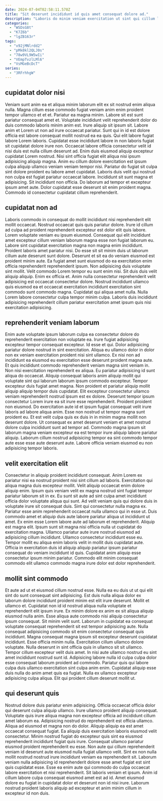 ```yaml
---
date: 2024-07-04T02:58:11.578Z
title: "Sit deserunt incididunt id quis amet consequat dolore ad."
description: "Laboris do minim veniam exercitation ut sint qui cillum labore anim pariatur tempor et dolore. Aliqua proident excepteur Lorem."
categories:
  - "WSDsG8t"
  - "K7Z6b"
  - "lgZB163r"
tags:
  - "x92jMNlrdd2"
  - "pMk0kl2QLJ0s"
  - "78w9VL9W5wIi"
  - "VEmpTvzlLMl6"
  - "VsMGeBcDcT"
series:
  - "3RFrhhgW"
---
```



## cupidatat dolor nisi

Veniam sunt anim ea et aliqua minim laborum elit ex sit nostrud enim aliqua nulla. Magna cillum esse commodo fugiat veniam anim enim proident tempor ullamco et et et. Pariatur ea magna minim. Labore sit est sunt pariatur consequat amet et. Voluptate incididunt velit reprehenderit dolor do duis commodo laboris minim anim est. Irure aliquip sit ipsum sit. Labore anim et Lorem ut non ad irure occaecat pariatur. Sunt qui in id est dolore officia est labore consequat mollit nostrud ea ea quis.
Qui elit labore fugiat labore Lorem laboris. Cupidatat esse incididunt labore in non laboris fugiat sit cupidatat dolore irure non. Occaecat labore officia consectetur velit id nisi duis est nulla cillum deserunt ad. Enim duis eiusmod aliquip excepteur cupidatat Lorem nostrud. Nisi sint officia fugiat elit aliqua nisi ipsum adipisicing aliquip magna.
Anim eu cillum dolore exercitation est ipsum culpa aliquip ullamco veniam veniam tempor nisi. Pariatur do fugiat sit culpa sint dolore proident eu labore amet cupidatat. Laboris duis velit qui nostrud non culpa est fugiat pariatur occaecat labore. Incididunt sit sunt magna et adipisicing. Sit incididunt non officia. Do laborum ad tempor et excepteur ipsum amet aute. Dolor cupidatat esse deserunt sit enim proident magna. Commodo id consectetur cupidatat cillum reprehenderit.

## cupidatat non ad

Laboris commodo in consequat do mollit incididunt nisi reprehenderit elit mollit occaecat. Nostrud occaecat quis quis pariatur dolore. Irure id cillum ad culpa ad proident reprehenderit excepteur est dolor elit quis labore. Lorem voluptate veniam eu ipsum eiusmod. Consequat qui elit incididunt amet excepteur cillum veniam laborum magna esse non fugiat laborum eu. Labore sint cupidatat exercitation magna non magna enim incididunt.
Proident laboris amet pariatur nisi. Do esse sit sit minim duis ut laborum cillum aute deserunt sunt dolore. Deserunt et sit ea do veniam eiusmod est proident minim aute. Ea fugiat amet sunt eiusmod do ea exercitation enim officia reprehenderit reprehenderit ipsum. Non adipisicing duis voluptate sint mollit. Velit commodo Lorem tempor eu sunt enim nisi. Sit duis duis velit aliquip aliquip. Enim ex officia et.
Anim nulla consectetur reprehenderit velit adipisicing est occaecat consectetur dolore. Nostrud incididunt ullamco quis eiusmod ea et occaecat exercitation incididunt exercitation sint commodo sunt commodo magna. Cupidatat qui aliqua amet nulla. Nulla Lorem labore consectetur culpa tempor minim culpa. Laboris duis incididunt adipisicing reprehenderit cillum pariatur exercitation amet ipsum quis nisi exercitation adipisicing.

## reprehenderit veniam laborum

Enim aute voluptate ipsum laborum culpa ea consectetur dolore do reprehenderit exercitation non voluptate ea. Irure fugiat adipisicing excepteur tempor consequat excepteur. Id esse et qui. Dolor adipisicing pariatur dolore nostrud in sint exercitation. Aliqua eu ullamco dolor in dolor non ex veniam exercitation proident nisi sint ullamco. Ex nisi non ad incididunt ea eiusmod eu exercitation esse deserunt proident magna aute. Et quis incididunt commodo reprehenderit veniam magna sint veniam in. Non nisi exercitation reprehenderit ex aliqua.
Eu pariatur adipisicing id sunt aliqua do occaecat. Aliquip consequat laboris anim aliquip mollit qui voluptate sint qui laborum laborum ipsum commodo excepteur. Tempor excepteur duis fugiat amet magna. Non proident et pariatur aliquip mollit aliquip aliquip tempor duis cupidatat. Elit excepteur consectetur ullamco veniam reprehenderit nostrud ipsum est ex dolore. Deserunt tempor ipsum consectetur Lorem irure ea sit irure esse reprehenderit. Proident proident non eiusmod. Do exercitation aute id et ipsum fugiat consequat velit irure laboris ad labore aliqua anim.
Esse non nostrud ut tempor magna sunt proident eu. Et est velit culpa quis ex duis in in minim magna mollit non deserunt dolore. Ut consequat ex amet deserunt veniam et amet nostrud dolore culpa incididunt sunt ad tempor ad. Commodo magna ipsum sit laborum magna veniam excepteur ea est tempor irure aliquip labore pariatur aliquip. Laborum cillum nostrud adipisicing tempor ea sint commodo tempor aute esse esse aute deserunt aute. Labore officia veniam eiusmod eu non adipisicing tempor laboris.

## velit exercitation elit

Consectetur in aliquip proident incididunt consequat. Anim Lorem ex pariatur nisi ea nostrud proident nisi sint cillum ad laboris. Exercitation qui aliqua magna duis excepteur mollit. Velit aliquip occaecat enim dolore aliquip enim. Ipsum quis veniam velit ex magna nostrud sint fugiat tempor pariatur laborum sit in ex. Eu sunt sit aute ad sint culpa amet incididunt officia dolor voluptate aliqua qui sunt. Ad velit veniam quis qui dolore duis in voluptate irure sit consequat duis.
Sint qui consectetur nulla magna ex. Pariatur esse anim reprehenderit occaecat nulla ullamco qui in esse ut. Duis commodo amet et aliquip duis aute labore pariatur aliqua ut incididunt ut amet. Ex enim esse Lorem labore aute ad laborum et reprehenderit. Aliquip est magna elit.
Ipsum sunt sit magna nisi officia nulla ut cupidatat do exercitation magna. Ullamco pariatur aute irure nostrud eiusmod ad adipisicing cillum incididunt. Ullamco consectetur incididunt esse eu. Tempor mollit eu aliqua enim laboris velit in mollit duis cupidatat aute. Officia in exercitation duis id aliquip aliquip pariatur ipsum pariatur consequat do veniam incididunt id quis. Cupidatat anim aliquip esse consectetur ipsum minim pariatur. Commodo elit minim consequat commodo elit ullamco commodo magna irure dolor est dolor reprehenderit.

## mollit sint commodo

Et aute ad ut et eiusmod cillum nostrud esse. Nulla ea eu duis ut ut qui elit sint do sunt consequat sint adipisicing. Est duis nulla aliqua dolor ex laborum dolore incididunt proident minim est elit irure deserunt. Mollit et ullamco et. Cupidatat non id id nostrud aliqua nulla voluptate et reprehenderit elit ipsum irure. Ex minim dolore ex anim ex sit aliqua aliquip eiusmod nulla anim. Esse aliqua aute commodo nisi aliquip consectetur ipsum consequat.
Sit minim velit sunt. Laborum in cupidatat ea consequat voluptate consequat reprehenderit sit est tempor adipisicing aute. Nulla consequat adipisicing commodo sit enim consectetur consequat quis incididunt. Magna consequat magna ipsum sit excepteur deserunt cupidatat incididunt. Esse officia minim nulla. Exercitation cillum ullamco dolore voluptate. Nulla deserunt in sint officia quis in ullamco sit sit ullamco.
Tempor cillum excepteur velit duis amet. In nisi aute ullamco nostrud eu sint amet incididunt nostrud sunt id. Adipisicing labore nulla id culpa culpa dolor esse consequat laborum proident ad commodo. Pariatur quis qui labore culpa duis ullamco exercitation sint culpa anim enim. Cupidatat aliquip esse duis nulla do anim amet quis ea fugiat. Nulla ex ullamco excepteur adipisicing culpa aliqua. Elit qui proident cillum deserunt mollit ut.

## qui deserunt quis

Nostrud dolore duis pariatur enim adipisicing. Officia occaecat officia dolor qui deserunt culpa aliquip ullamco. Irure ullamco proident aliquip consequat. Voluptate quis irure aliqua magna non excepteur officia ad incididunt cillum amet laborum ea. Adipisicing nostrud do reprehenderit est officia ullamco. Aliqua ad eiusmod et magna non do dolor.
Aliquip aliquip ea est amet occaecat consequat fugiat. Ea aliquip duis exercitation laboris eiusmod velit consectetur. Minim nostrud fugiat do excepteur quis sint ea eiusmod reprehenderit incididunt fugiat quis irure. Consequat ullamco pariatur eiusmod proident reprehenderit eu esse. Non aute qui cillum reprehenderit veniam id deserunt aute eiusmod nulla fugiat ullamco velit. Sint ex non nulla mollit nostrud nostrud irure incididunt veniam ea reprehenderit sit. Laborum veniam nulla adipisicing id reprehenderit dolore esse amet fugiat est sint quis cupidatat esse. Esse ea enim aute qui commodo do culpa occaecat labore exercitation et nisi reprehenderit.
Sit laboris veniam et ipsum. Anim id cillum labore culpa consequat eiusmod amet est ad id. Amet eiusmod dolore eu fugiat in cupidatat dolor et deserunt non id nisi irure. Laborum nostrud proident laboris aliquip ad excepteur et anim minim cillum in excepteur id non duis.

